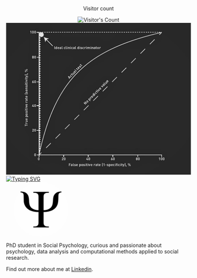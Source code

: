 <div align="center"> 
  <p>Visitor count</p>
  <img src="https://profile-counter.glitch.me/{Gt87It}/count.svg" alt="Visitor's Count" />
</div>

<img src="https://github.com/Gt87It/Gt87It/blob/main/ROC-curve-1.webp" alt="Banner ROC curve">

<div>
  <a href="https://git.io/typing-svg">
    <img src="https://readme-typing-svg.herokuapp.com?font=Lato&size=23&pause=500&multiline=true&repeat=false&width=435&height=65&lines=Giammaria+Trimarco;Phd+student+at+Sapienza+University+of+Rome" alt="Typing SVG" />
  </a>

  <div style="display: flex; justify-content: flex-start; margin-left: 20px;">
    <img src="https://github.com/Gt87It/Gt87It/blob/main/Psi.jpg" style="width: 150px; height: auto; border-radius: 50%; margin-right: 10px;" />
    <img src="https://github.com/Gt87It/Gt87It/blob/main/scatterplot.jpg" style="width: 150px; height: auto; border-radius: 50%;" />
  </div>

  <p>PhD student in Social Psychology, curious and passionate about psychology, data analysis and computational methods applied to social research.</p>
  <p>Find out more about me at <a href="https://www.linkedin.com/in/giammaria-trimarco-82a8151ba/" target="_blank">Linkedin</a>.</p>
  <p>
    <a href="https://www.linkedin.com/in/giammaria-trimarco-82a8151ba/" target="_blank">
      <i class="fa fa-linkedin" style="font-size: 24px;"></i>
    </a>
  </p>
</div>

